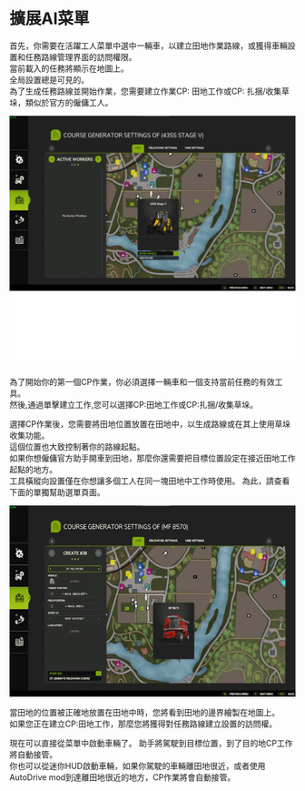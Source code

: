 # 擴展AI菜單

  
首先，你需要在活躍工人菜單中選中一輛車，以建立田地作業路線，或獲得車輛設置和任務路線管理界面的訪問權限。  
當前載入的任務將顯示在地圖上。  
全局設置總是可見的。  
為了生成任務路線並開始作業，您需要建立作業CP: 田地工作或CP: 扎捆/收集草垛，類似於官方的僱傭工人。  


![Image](../assets/images/startjobmenuhelp_0_0_1024_895.png)

  
為了開始你的第一個CP作業，你必須選擇一輛車和一個支持當前任務的有效工具。  
然後,通過單擊建立工作,您可以選擇CP:田地工作或CP:扎捆/收集草垛。  


  
選擇CP作業後，您需要將田地位置放置在田地中，以生成路線或在其上使用草垛收集功能。  
這個位置也大致控制著你的路線起點。  
如果你想僱傭官方助手開車到田地，那麼你還需要把目標位置設定在接近田地工作起點的地方。  
工具橫縱向設置僅在你想讓多個工人在同一塊田地中工作時使用。 為此，請查看下面的單獨幫助選單頁面。   


![Image](../assets/images/readyjobmenuhelp_0_0_765_510.png)

  
當田地的位置被正確地放置在田地中時，您將看到田地的邊界繪製在地圖上。  
如果您正在建立CP:田地工作，那麼您將獲得對任務路線建立設置的訪問權。   


  
現在可以直接從菜單中啟動車輛了。 助手將駕駛到目標位置，到了目的地CP工作將自動接管。  
你也可以從迷你HUD啟動車輛，如果你駕駛的車輛離田地很近，或者使用AutoDrive mod到達離田地很近的地方，CP作業將會自動接管。  


